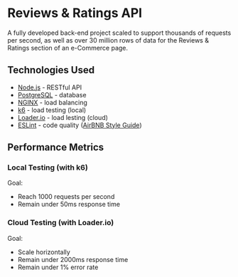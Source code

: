 # Reviews & Ratings API
A fully developed back-end project scaled to support thousands of requests per second, as well as over 30 million rows of data for the Reviews & Ratings section of an e-Commerce page.

<h2>Technologies Used</h2>

- [Node.js](https://github.com/nodejs/node/) - RESTful API
- [PostgreSQL](https://github.com/postgres/postgres) - database
- [NGINX](https://github.com/nginx/nginx) - load balancing
- [k6](https://github.com/grafana/k6) - load testing (local)
- [Loader.io](https://loader.io/) - load lesting (cloud)
- [ESLint](https://github.com/eslint/eslint) - code quality ([AirBNB Style Guide](https://github.com/airbnb/javascript))


<h2>Performance Metrics</h2>

<h3>Local Testing (with k6)</h3>
Goal:
<ul>
  <li>Reach 1000 requests per second</li>
  <li>Remain under 50ms response time</li>
</ul>


<h3>Cloud Testing (with Loader.io)</h3>
Goal:
<ul>
  <li>Scale horizontally</li>
  <li>Remain under 2000ms response time</li>
  <li>Remain under 1% error rate</li>
</ul>
